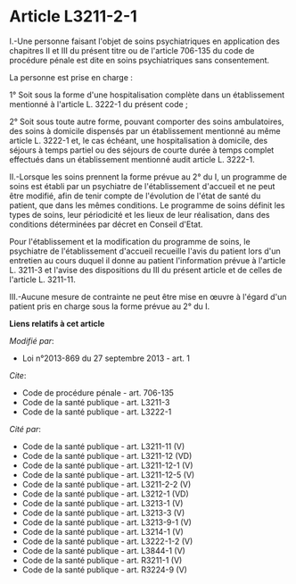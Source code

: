 # Article L3211-2-1

I.-Une personne faisant l'objet de soins psychiatriques en application des chapitres II et III du présent titre ou de
l'article 706-135 du code de procédure pénale est dite en soins psychiatriques sans consentement. 

La personne est prise en charge : 

1° Soit sous la forme d'une hospitalisation complète dans un établissement mentionné à l'article L. 3222-1 du présent code ; 

2° Soit sous toute autre forme, pouvant comporter des soins ambulatoires, des soins à domicile dispensés par un établissement
mentionné au même article L. 3222-1 et, le cas échéant, une hospitalisation à domicile, des séjours à temps partiel ou des
séjours de courte durée à temps complet effectués dans un établissement mentionné audit article L. 3222-1. 

II.-Lorsque les soins prennent la forme prévue au 2° du I, un programme de soins est établi par un psychiatre de
l'établissement d'accueil et ne peut être modifié, afin de tenir compte de l'évolution de l'état de santé du patient, que
dans les mêmes conditions. Le programme de soins définit les types de soins, leur périodicité et les lieux de leur
réalisation, dans des conditions déterminées par décret en Conseil d'Etat. 

Pour l'établissement et la modification du programme de soins, le psychiatre de l'établissement d'accueil recueille l'avis du
patient lors d'un entretien au cours duquel il donne au patient l'information prévue à l'article L. 3211-3 et l'avise des
dispositions du III du présent article et de celles de l'article L. 3211-11.

III.-Aucune mesure de contrainte ne peut être mise en œuvre à l'égard d'un patient pris en charge sous la forme prévue au 2°
du I.

**Liens relatifs à cet article**

_Modifié par_:

  - Loi n°2013-869 du 27 septembre 2013 - art. 1

_Cite_:

  - Code de procédure pénale - art. 706-135
  - Code de la santé publique - art. L3211-3
  - Code de la santé publique - art. L3222-1

_Cité par_:

  - Code de la santé publique - art. L3211-11 (V)
  - Code de la santé publique - art. L3211-12 (VD)
  - Code de la santé publique - art. L3211-12-1 (V)
  - Code de la santé publique - art. L3211-12-5 (V)
  - Code de la santé publique - art. L3211-2-2 (V)
  - Code de la santé publique - art. L3212-1 (VD)
  - Code de la santé publique - art. L3213-1 (V)
  - Code de la santé publique - art. L3213-3 (V)
  - Code de la santé publique - art. L3213-9-1 (V)
  - Code de la santé publique - art. L3214-1 (V)
  - Code de la santé publique - art. L3222-1-2 (V)
  - Code de la santé publique - art. L3844-1 (V)
  - Code de la santé publique - art. R3211-1 (V)
  - Code de la santé publique - art. R3224-9 (V)

